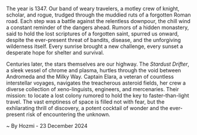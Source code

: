 
The year is 1347.  Our band of weary travelers, a motley crew of knight, scholar, and rogue, trudged through the muddied ruts of a forgotten Roman road.  Each step was a battle against the relentless downpour, the chill wind a constant reminder of the dangers ahead.  Rumors of a hidden monastery, said to hold the lost scriptures of a forgotten saint, spurred us onward, despite the ever-present threat of bandits, disease, and the unforgiving wilderness itself.  Every sunrise brought a new challenge, every sunset a desperate hope for shelter and survival.

Centuries later, the stars themselves are our highway.  The *Stardust Drifter*, a sleek vessel of chrome and plasma, hurtles through the void between Andromeda and the Milky Way.  Captain Elara, a veteran of countless interstellar voyages, navigates the treacherous asteroid fields, her crew a diverse collection of xeno-linguists, engineers, and mercenaries.  Their mission: to locate a lost colony rumored to hold the key to faster-than-light travel. The vast emptiness of space is filled not with fear, but the exhilarating thrill of discovery, a potent cocktail of wonder and the ever-present risk of encountering the unknown.

~ By Hozmi - 23 December 2024
